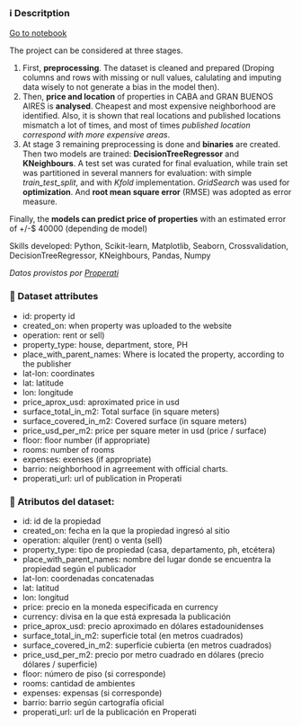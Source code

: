 ### :information_source: Descritption 

[Go to notebook](https://github.com/iseka-dev/DataScience-Projects/tree/master/BAIRES_project/HousePricing_BsAs.ipynb)

The project can be considered at three stages.

1. First, **preprocessing**. The dataset is cleaned and prepared (Droping columns and rows with missing or null values, calulating and imputing data wisely to not generate a bias in the model then).
2. Then, **price and location** of properties in CABA and GRAN BUENOS AIRES is **analysed**. Cheapest and most expensive neighborhood are identified. Also, it is shown that real locations and published locations mismatch a lot of times, and most of times *published location correspond with more expensive areas*.
3. At stage 3 remaining preprocessing is done and **binaries** are created. Then two models are trained: **DecisionTreeRegressor** and **KNeighbours**. A test set was curated for final evaluation, while train set was partitioned in several manners for evaluation: with simple *train_test_split*, and with *Kfold* implementation. *GridSearch* was used for **optimization**. And **root mean square error** (RMSE) was adopted as error measure.

Finally, the **models can predict price of properties** with an estimated error of +/-$ 40000 (depending de model)

Skills developed: Python, Scikit-learn, Matplotlib, Seaborn, Crossvalidation, DecisionTreeRegressor, KNeighbours, Pandas, Numpy

*Datos provistos por <a href='https://www.properati.com.ar/data'>Properati</a>*

### :telescope: Dataset attributes

* id: property id
* created_on: when property was uploaded to the website
* operation: rent or sell)
* property_type: house, department, store, PH
* place_with_parent_names: Where is located the property, according to the publisher
* lat-lon: coordinates
* lat: latitude
* lon: longitude
* price_aprox_usd: aproximated price in usd
* surface_total_in_m2: Total surface (in square meters)
* surface_covered_in_m2: Covered surface (in square meters)
* price_usd_per_m2: price per square meter in usd (price / surface)
* floor: floor number (if appropriate)
* rooms: number of rooms
* expenses: exenses (if appropriate)
* barrio: neighborhood in agrreement with official charts.
* properati_url: url of publication in Properati


### :telescope: Atributos del dataset: 

* id: id de la propiedad
* created_on: fecha en la que la propiedad ingresó al sitio
* operation: alquiler (rent) o venta (sell)
* property_type: tipo de propiedad (casa, departamento, ph, etcétera)
* place_with_parent_names: nombre del lugar donde se encuentra la propiedad según el publicador
* lat-lon: coordenadas concatenadas
* lat: latitud
* lon: longitud
* price: precio en la moneda especificada en currency
* currency: divisa en la que está expresada la publicación
* price_aprox_usd: precio aproximado en dólares estadounidenses
* surface_total_in_m2: superficie total (en metros cuadrados)
* surface_covered_in_m2: superficie cubierta (en metros cuadrados)
* price_usd_per_m2: precio por metro cuadrado en dólares (precio dólares / superficie)
* floor: número de piso (si corresponde)
* rooms: cantidad de ambientes
* expenses: expensas (si corresponde)
* barrio: barrio según cartografía oficial
* properati_url: url de la publicación en Properati
